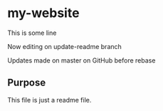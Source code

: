 # my-website

This is some line

Now editing on update-readme branch

Updates made on master on GitHub before rebase

## Purpose

This file is just a readme file.
